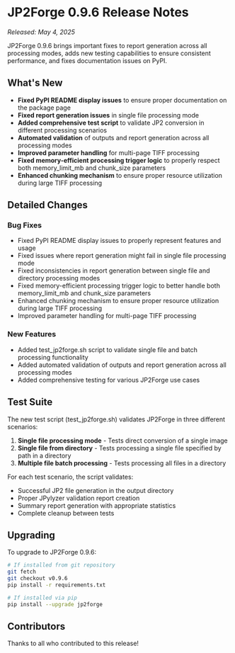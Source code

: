 # JP2Forge 0.9.6 Release Notes

*Released: May 4, 2025*

JP2Forge 0.9.6 brings important fixes to report generation across all processing modes, adds new testing capabilities to ensure consistent performance, and fixes documentation issues on PyPI.

## What's New

- **Fixed PyPI README display issues** to ensure proper documentation on the package page
- **Fixed report generation issues** in single file processing mode
- **Added comprehensive test script** to validate JP2 conversion in different processing scenarios
- **Automated validation** of outputs and report generation across all processing modes
- **Improved parameter handling** for multi-page TIFF processing
- **Fixed memory-efficient processing trigger logic** to properly respect both memory_limit_mb and chunk_size parameters
- **Enhanced chunking mechanism** to ensure proper resource utilization during large TIFF processing

## Detailed Changes

### Bug Fixes

- Fixed PyPI README display issues to properly represent features and usage
- Fixed issues where report generation might fail in single file processing mode
- Fixed inconsistencies in report generation between single file and directory processing modes
- Fixed memory-efficient processing trigger logic to better handle both memory_limit_mb and chunk_size parameters
- Enhanced chunking mechanism to ensure proper resource utilization during large TIFF processing
- Improved parameter handling for multi-page TIFF processing

### New Features

- Added test_jp2forge.sh script to validate single file and batch processing functionality
- Added automated validation of outputs and report generation across all processing modes
- Added comprehensive testing for various JP2Forge use cases

## Test Suite

The new test script (test_jp2forge.sh) validates JP2Forge in three different scenarios:

1. **Single file processing mode** - Tests direct conversion of a single image
2. **Single file from directory** - Tests processing a single file specified by path in a directory
3. **Multiple file batch processing** - Tests processing all files in a directory

For each test scenario, the script validates:
- Successful JP2 file generation in the output directory
- Proper JPylyzer validation report creation
- Summary report generation with appropriate statistics
- Complete cleanup between tests

## Upgrading

To upgrade to JP2Forge 0.9.6:

```bash
# If installed from git repository
git fetch
git checkout v0.9.6
pip install -r requirements.txt

# If installed via pip
pip install --upgrade jp2forge
```

## Contributors

Thanks to all who contributed to this release!